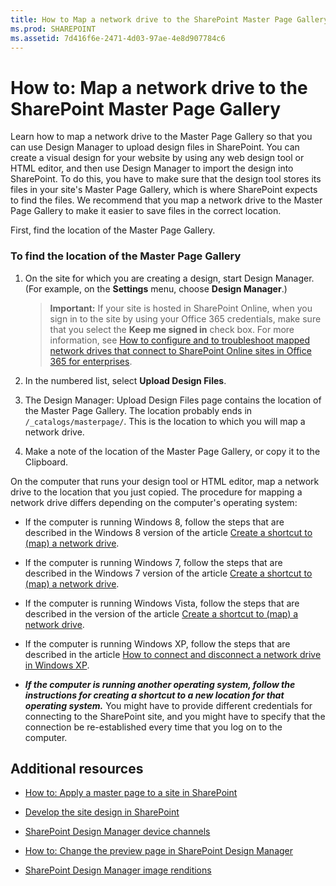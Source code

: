 ```yaml
---
title: How to Map a network drive to the SharePoint Master Page Gallery
ms.prod: SHAREPOINT
ms.assetid: 7d416f6e-2471-4d03-97ae-4e8d907784c6
---
```



# How to: Map a network drive to the SharePoint Master Page Gallery
Learn how to map a network drive to the Master Page Gallery so that you can use Design Manager to upload design files in SharePoint.
You can create a visual design for your website by using any web design tool or HTML editor, and then use Design Manager to import the design into SharePoint. To do this, you have to make sure that the design tool stores its files in your site's Master Page Gallery, which is where SharePoint expects to find the files. We recommend that you map a network drive to the Master Page Gallery to make it easier to save files in the correct location.
  
    
    

First, find the location of the Master Page Gallery.
### To find the location of the Master Page Gallery


1. On the site for which you are creating a design, start Design Manager. (For example, on the **Settings** menu, choose **Design Manager**.)
    
    > **Important:**
      > If your site is hosted in SharePoint Online, when you sign in to the site by using your Office 365 credentials, make sure that you select the **Keep me signed in** check box. For more information, see [How to configure and to troubleshoot mapped network drives that connect to SharePoint Online sites in Office 365 for enterprises](http://support.microsoft.com/kb/2616712). 
2. In the numbered list, select **Upload Design Files**.
    
  
3. The Design Manager: Upload Design Files page contains the location of the Master Page Gallery. The location probably ends in  `/_catalogs/masterpage/`. This is the location to which you will map a network drive.
    
  
4. Make a note of the location of the Master Page Gallery, or copy it to the Clipboard.
    
  
On the computer that runs your design tool or HTML editor, map a network drive to the location that you just copied. The procedure for mapping a network drive differs depending on the computer's operating system:
- If the computer is running Windows 8, follow the steps that are described in the Windows 8 version of the article  [Create a shortcut to (map) a network drive](http://windows.microsoft.com/en-us/windows-8/create-shortcut-to-map-network-drive).
    
  
- If the computer is running Windows 7, follow the steps that are described in the Windows 7 version of the article  [Create a shortcut to (map) a network drive](http://windows.microsoft.com/en-US/windows7/Create-a-shortcut-to-map-a-network-drive).
    
  
- If the computer is running Windows Vista, follow the steps that are described in the version of the article  [Create a shortcut to (map) a network drive](http://windows.microsoft.com/en-US/windows-vista/Create-a-shortcut-to-map-a-network-drive).
    
  
- If the computer is running Windows XP, follow the steps that are described in the article  [How to connect and disconnect a network drive in Windows XP](http://support.microsoft.com/kb/308582).
    
  
- ***If the computer is running another operating system, follow the instructions for creating a shortcut to a new location for that operating system.*** You might have to provide different credentials for connecting to the SharePoint site, and you might have to specify that the connection be re-established every time that you log on to the computer.
    
  

## Additional resources
<a name="bk_addresources"> </a>


-  [How to: Apply a master page to a site in SharePoint](how-to-apply-a-master-page-to-a-site-in-sharepoint.md)
    
  
-  [Develop the site design in SharePoint](develop-the-site-design-in-sharepoint.md)
    
  
-  [SharePoint Design Manager device channels](sharepoint-design-manager-device-channels.md)
    
  
-  [How to: Change the preview page in SharePoint Design Manager](how-to-change-the-preview-page-in-sharepoint-design-manager.md)
    
  
-  [SharePoint Design Manager image renditions](sharepoint-design-manager-image-renditions.md)
    
  

